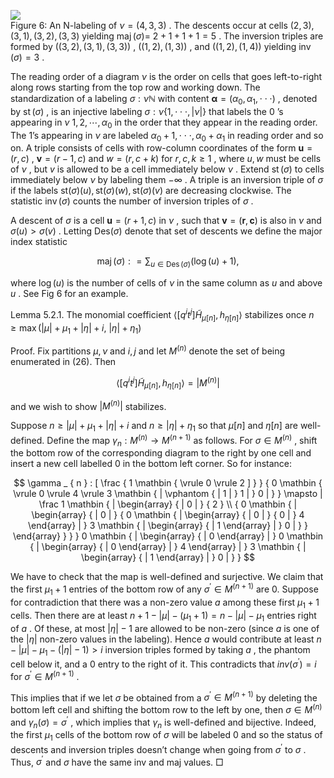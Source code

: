 ![](tmp88m62pzw/242999e71d5df0fb6da741322b53d357f08fde2aec2fc9f368d8f1a1819e15e6.jpg)  
Figure 6: An N-labeling of $\nu = ( 4 , 3 , 3 )$ . The descents occur at cells $( 2 , 3 ) , ( 3 , 1 ) , ( 3 , 2 ) , ( 3 , 3 )$ yielding $\operatorname* { m a j } ( \sigma ) =$ $2 + 1 + 1 + 1 = 5$ . The inversion triples are formed by $( ( 3 , 2 ) , ( 3 , 1 ) , ( 3 , 3 ) )$ , $( ( 1 , 2 ) , ( 1 , 3 ) )$ , and $( ( 1 , 2 ) , ( 1 , 4 ) )$ yielding $\operatorname { i n v } ( \sigma ) = 3$ .  

The reading order of a diagram $\nu$ is the order on cells that goes left-to-right along rows starting from the top row and working down. The standardization of a labeling $\sigma : \nu  \mathbb { N }$ with content ${ \boldsymbol { \alpha } } = ( \alpha _ { 0 } , \alpha _ { 1 } , \cdot \cdot \cdot )$ , denoted by $\operatorname { s t } ( \sigma )$ , is an injective labeling $\sigma : \nu  \{ 1 , \cdot \cdot \cdot , | \nu | \}$ that labels the $0$ ’s appearing in $\nu \ 1 , 2 , \cdots , \alpha _ { 0 }$ in the order that they appear in the reading order. The 1’s appearing in $\nu$ are labeled $\alpha _ { 0 } + 1 , \cdot \cdot \cdot , \alpha _ { 0 } + \alpha _ { 1 }$ in reading order and so on. A triple consists of cells with row-column coordinates of the form $\boldsymbol { u } = \left( r , c \right)$ , $\boldsymbol { v } = ( r - 1 , c )$ and $w = ( r , c + k )$ for $r , c , k \geq 1$ , where $u , w$ must be cells of $\nu$ , but $v$ is allowed to be a cell immediately below $\nu$ . Extend $\operatorname { s t } ( \sigma )$ to cells immediately below $\nu$ by labeling them $- \infty$ . A triple is an inversion triple of $\sigma$ if the labels ${ \mathrm { s t } } ( \sigma ) ( u ) , { \mathrm { s t } } ( \sigma ) ( w ) , { \mathrm { s t } } ( \sigma ) ( v )$ are decreasing clockwise. The statistic $\operatorname { i n v } ( \sigma )$ counts the number of inversion triples of $\sigma$ .  

A descent of $\sigma$ is a cell $\boldsymbol { u } = ( r + 1 , c )$ in $\nu$ , such that $\boldsymbol { v } = \left( \boldsymbol { r } , \boldsymbol { c } \right)$ is also in $\nu$ and $\sigma ( u ) > \sigma ( v )$ . Letting $\mathrm { D e s } ( \sigma )$ denote that set of descents we define the major index statistic  

$$
\operatorname { m a j } ( \sigma ) : = \sum _ { u \in \operatorname { D e s } ( \sigma ) } ( \log ( u ) + 1 ) ,
$$  

where $\log ( u )$ is the number of cells of $\nu$ in the same column as $u$ and above $u$ . See Fig 6 for an example.  

Lemma 5.2.1. The monomial coefficient $\langle [ q ^ { i } t ^ { j } ] \tilde { H } _ { \mu [ n ] } , h _ { \eta [ n ] } \rangle$ stabilizes once $n \geq \operatorname* { m a x } ( \lvert \mu \rvert + \mu _ { 1 } + \lvert \eta \rvert + i , ~ \lvert \eta \rvert + \eta _ { 1 } )$  

Proof. Fix partitions $\mu , \nu$ and $i , j$ and let $M ^ { ( n ) }$ denote the set of being enumerated in (26). Then  

$$
\langle [ q ^ { i } t ^ { j } ] \tilde { H } _ { \mu [ n ] } , h _ { \eta [ n ] } \rangle = | M ^ { ( n ) } |
$$  

and we wish to show $| M ^ { ( n ) } |$ stabilizes.  

Suppose $n \geq | \mu | + \mu _ { 1 } + | \eta | + i$ and $n \geq | \eta | + \eta _ { 1 }$ so that $\mu [ n ]$ and $\eta [ n ]$ are well-defined. Define the map $\gamma _ { n } : M ^ { ( n ) } \to M ^ { ( n + 1 ) }$ as follows. For $\sigma \in M ^ { ( n ) }$ , shift the bottom row of the corresponding diagram to the right by one cell and insert a new cell labelled $0$ in the bottom left corner. So for instance:  

$$
\gamma _ { n } : [ \frac { 1 \mathbin { \vrule 0 \vrule 2 ] } } { 0 \mathbin { \vrule 0 \vrule 4 \vrule 3 \mathbin { | \vphantom { | 1 | } 1 | } 0 | } } \mapsto | \frac  1 \mathbin { | \begin{array} { | 0 | } { 2 } \\ { 0 \mathbin { | \begin{array} { | 0 | } { 0 \mathbin { | \begin{array} { | 0 | } { 0 | } 4 \end{array} | } 3 \mathbin { | \begin{array} { | 1 \end{array} | } 0 | } } \end{array} } } }  0 \mathbin { | \begin{array} { | 0 \end{array} | } 0 \mathbin { | \begin{array} { | 0 \end{array} | } 4 \end{array} | } 3 \mathbin { | \begin{array} { | 1 \end{array} | } 0 | } } 
$$  

We have to check that the map is well-defined and surjective. We claim that the first $\mu _ { 1 } + 1$ entries of the bottom row of any $\sigma ^ { \prime } \in M ^ { ( n + 1 ) }$ are 0. Suppose for contradiction that there was a non-zero value $a$ among these first $\mu _ { 1 } + 1$ cells. Then there are at least $n + 1 - | \mu | - ( \mu _ { 1 } + 1 ) = n - | \mu | - \mu _ { 1 }$ entries right of $a$ . Of these, at most $| \eta | - 1$ are allowed to be non-zero (since $a$ is one of the $| \eta |$ non-zero values in the labeling). Hence $a$ would contribute at least $n - | \mu | - \mu _ { 1 } - ( | \eta | - 1 ) > i$ inversion triples formed by taking $a$ , the phantom cell below it, and a 0 entry to the right of it. This contradicts that $i n v ( \sigma ^ { \prime } ) = i$ for $\sigma ^ { \prime } \in M ^ { ( n + 1 ) }$ .  

This implies that if we let $\sigma$ be obtained from a $\sigma ^ { \prime } \in M ^ { ( n + 1 ) }$ by deleting the bottom left cell and shifting the bottom row to the left by one, then $\sigma \in M ^ { ( n ) }$ and $\gamma _ { n } ( \sigma ) = \sigma ^ { \prime }$ , which implies that $\gamma _ { n }$ is well-defined and bijective. Indeed, the first $\mu _ { 1 }$ cells of the bottom row of $\sigma$ will be labeled 0 and so the status of descents and inversion triples doesn’t change when going from $\sigma ^ { \prime }$ to $\sigma$ . Thus, $\sigma ^ { \prime }$ and $\sigma$ have the same inv and maj values. □  